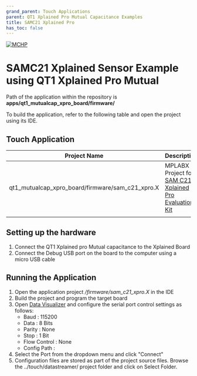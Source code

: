 ```yaml
---
grand_parent: Touch Applications
parent: QT1 Xplained Pro Mutual Capacitance Examples
title: SAMC21 Xplained Pro
has_toc: false
---
```

[![MCHP](https://www.microchip.com/ResourcePackages/Microchip/assets/dist/images/logo.png)](https://www.microchip.com)

#  SAMC21 Xplained Sensor Example using QT1 Xplained Pro Mutual 

Path of the application within the repository is **apps/qt1_mutualcap_xpro_board/firmware/**

To build the application, refer to the following table and open the project using its IDE.

## Touch Application

| Project Name      | Description                                    |
| ----------------- | ---------------------------------------------- |
| qt1_mutualcap_xpro_board/firmware/sam_c21_xpro.X    | MPLABX Project for [SAM C21 Xplained Pro Evaluation Kit](https://www.microchip.com/DevelopmentTools/ProductDetails/PartNo/ATSAMC21-XPRO)|
|||

## Setting up the hardware
1. Connect the QT1 Xplained pro Mutual capacitance to the Xplained Board
2. Connect the Debug USB port on the board to the computer using a micro USB cable


## Running the Application

1. Open the application project */firmware/sam_c21_xpro.X* in the IDE
2. Build the project and program the target board
3. Open [Data Visualizer](https://microchipdeveloper.com/mplabx:datavisualizer) and configure the serial port control settings as follows:
    - Baud : 115200
    - Data : 8 Bits
    - Parity : None
    - Stop : 1 Bit
    - Flow Control : None
    - Config Path : 
4.    Select the Port from the dropdown menu and click "Connect"
5.    Configuration files are stored as part of the project source files. Browse the ../touch/datastreamer/ project folder and click on Select Folder.